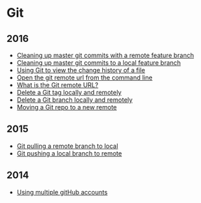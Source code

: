 Git
===

2016
----
* [Cleaning up master git commits with a remote feature branch](blog/2016/05/cleaning-up-master-git-commits-with-a-remote-feature-branch.md)
* [Cleaning up master git commits to a local feature branch](blog/2016/05/cleaning-up-master-git-commits-to-a-local-feature-branch.md)
* [Using Git to view the change history of a file](blog/2016/04/using-git-to-view-the-change-history-of-a-file.md)
* [Open the git remote url from the command line](blog/2016/04/open-the-git-remote-url-from-the-command-line.md)
* [What is the Git remote URL?](/blog/2016/04/what-is-the-git-remote-url.md)
* [Delete a Git tag locally and remotely](/blog/2016/04/delete-a-git-tag-locally-and-remotely.md)
* [Delete a Git branch locally and remotely](/blog/2016/04/delete-a-git-branch-locally-and-remotely.md)
* [Moving a Git repo to a new remote](/blog/2016/04/moving-a-git-repo-to-a-new-remote.md)

2015
----
* [Git pulling a remote branch to local](/blog/2015/11/git-pulling-remote-to-a-local-branch.md)
* [Git pushing a local branch to remote](/blog/2015/09/git-pushing-a-local-branch-to-remote.md)

2014
----
* [Using multiple gitHub accounts](/blog/2014/05/using-multiple-github-accounts.md)

